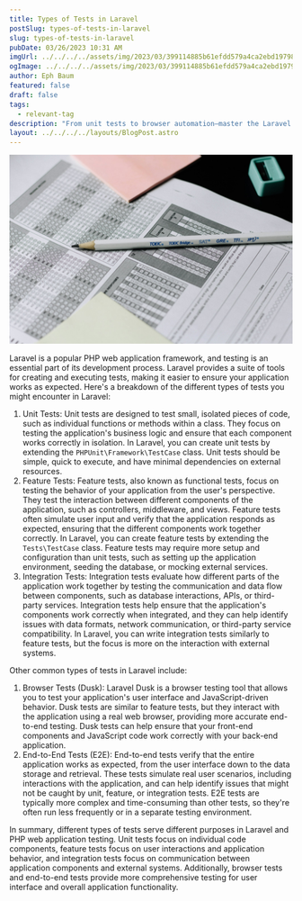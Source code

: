 ```yaml
---
title: Types of Tests in Laravel
postSlug: types-of-tests-in-laravel
slug: types-of-tests-in-laravel
pubDate: 03/26/2023 10:31 AM
imgUrl: ../../../../assets/img/2023/03/399114885b61efdd579a4ca2ebd1979821f0ca96.jpeg
ogImage: ../../../../assets/img/2023/03/399114885b61efdd579a4ca2ebd1979821f0ca96.jpeg
author: Eph Baum
featured: false
draft: false
tags:
  - relevant-tag
description: "From unit tests to browser automation—master the Laravel testing ecosystem with this comprehensive guide. Learn when to use PHPUnit, Feature tests, Dusk, and E2E testing to build robust, reliable applications that won't break in production."
layout: ../../../../layouts/BlogPost.astro
---
```


![Featured Image](../../../../assets/img/2023/03/399114885b61efdd579a4ca2ebd1979821f0ca96.jpeg)

Laravel is a popular PHP web application framework, and testing is an essential part of its development process. Laravel provides a suite of tools for creating and executing tests, making it easier to ensure your application works as expected. Here's a breakdown of the different types of tests you might encounter in Laravel:

1. Unit Tests: Unit tests are designed to test small, isolated pieces of code, such as individual functions or methods within a class. They focus on testing the application's business logic and ensure that each component works correctly in isolation. In Laravel, you can create unit tests by extending the `PHPUnit\Framework\TestCase` class. Unit tests should be simple, quick to execute, and have minimal dependencies on external resources.
2. Feature Tests: Feature tests, also known as functional tests, focus on testing the behavior of your application from the user's perspective. They test the interaction between different components of the application, such as controllers, middleware, and views. Feature tests often simulate user input and verify that the application responds as expected, ensuring that the different components work together correctly. In Laravel, you can create feature tests by extending the `Tests\TestCase` class. Feature tests may require more setup and configuration than unit tests, such as setting up the application environment, seeding the database, or mocking external services.
3. Integration Tests: Integration tests evaluate how different parts of the application work together by testing the communication and data flow between components, such as database interactions, APIs, or third-party services. Integration tests help ensure that the application's components work correctly when integrated, and they can help identify issues with data formats, network communication, or third-party service compatibility. In Laravel, you can write integration tests similarly to feature tests, but the focus is more on the interaction with external systems.

Other common types of tests in Laravel include:

1. Browser Tests (Dusk): Laravel Dusk is a browser testing tool that allows you to test your application's user interface and JavaScript-driven behavior. Dusk tests are similar to feature tests, but they interact with the application using a real web browser, providing more accurate end-to-end testing. Dusk tests can help ensure that your front-end components and JavaScript code work correctly with your back-end application.
2. End-to-End Tests (E2E): End-to-end tests verify that the entire application works as expected, from the user interface down to the data storage and retrieval. These tests simulate real user scenarios, including interactions with the application, and can help identify issues that might not be caught by unit, feature, or integration tests. E2E tests are typically more complex and time-consuming than other tests, so they're often run less frequently or in a separate testing environment.

In summary, different types of tests serve different purposes in Laravel and PHP web application testing. Unit tests focus on individual code components, feature tests focus on user interactions and application behavior, and integration tests focus on communication between application components and external systems. Additionally, browser tests and end-to-end tests provide more comprehensive testing for user interface and overall application functionality.
